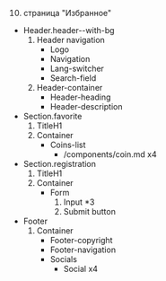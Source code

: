 10. страница "Избранное"
  * Header.header--with-bg
    1. Header navigation
        * Logo 
        * Navigation
        * Lang-switcher
        * Search-field
    2. Header-container
        * Header-heading
        * Header-description
  * Section.favorite
    1. TitleH1
    2. Container
        * Coins-list
            * /components/coin.md x4
  * Section.registration
    1. TitleH1
    2. Container
        * Form
            1. Input *3
            2. Submit button
  * Footer
    1. Container
        * Footer-copyright
        * Footer-navigation
        * Socials
            * Social x4

